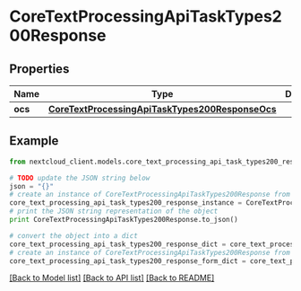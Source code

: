 # CoreTextProcessingApiTaskTypes200Response


## Properties
Name | Type | Description | Notes
------------ | ------------- | ------------- | -------------
**ocs** | [**CoreTextProcessingApiTaskTypes200ResponseOcs**](CoreTextProcessingApiTaskTypes200ResponseOcs.md) |  | 

## Example

```python
from nextcloud_client.models.core_text_processing_api_task_types200_response import CoreTextProcessingApiTaskTypes200Response

# TODO update the JSON string below
json = "{}"
# create an instance of CoreTextProcessingApiTaskTypes200Response from a JSON string
core_text_processing_api_task_types200_response_instance = CoreTextProcessingApiTaskTypes200Response.from_json(json)
# print the JSON string representation of the object
print CoreTextProcessingApiTaskTypes200Response.to_json()

# convert the object into a dict
core_text_processing_api_task_types200_response_dict = core_text_processing_api_task_types200_response_instance.to_dict()
# create an instance of CoreTextProcessingApiTaskTypes200Response from a dict
core_text_processing_api_task_types200_response_form_dict = core_text_processing_api_task_types200_response.from_dict(core_text_processing_api_task_types200_response_dict)
```
[[Back to Model list]](../README.md#documentation-for-models) [[Back to API list]](../README.md#documentation-for-api-endpoints) [[Back to README]](../README.md)


